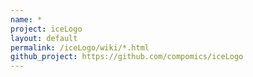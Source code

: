 ```yaml
---
name: *
project: iceLogo
layout: default
permalink: /iceLogo/wiki/*.html
github_project: https://github.com/compomics/iceLogo
---
```



